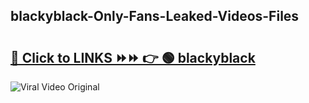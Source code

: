 
 ## blackyblack-Only-Fans-Leaked-Videos-Files

# <h2><a href="https://mediaupload.pro?blackyblack">🔗 Click to LINKS ⏩⏩ 👉 🟢 blackyblack </a></h2>

<a href="https://mediaupload.pro?blackyblack" rel="nofollow" data-target="animated-image.originalLink"><img src="https://i.ibb.co.com/xMMVF88/686577567.gif" alt="Viral Video Original" style="max-width: 100%; display: inline-block;" data-target="animated-image.originalImage"></a>